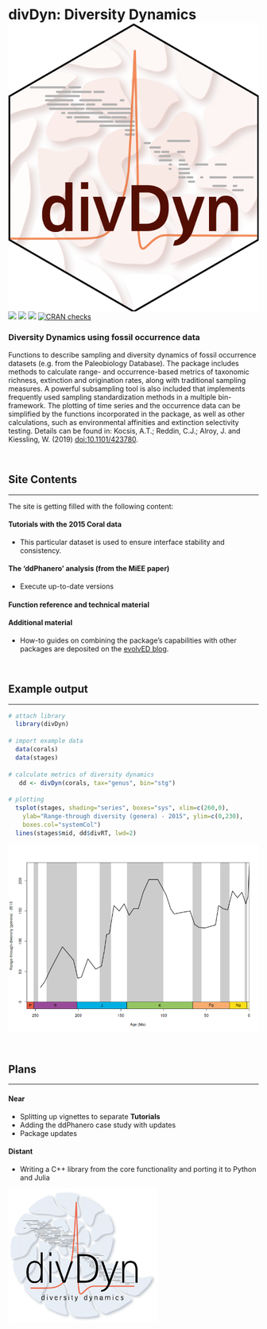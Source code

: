 
# divDyn: Diversity Dynamics <img src="man/figures/logo.png" align="right" />

[![](https://img.shields.io/badge/devel%20version-0.8.2-green.svg)](https://github.com/divDyn/divDyn)
[![](https://www.r-pkg.org/badges/version/divDyn?color=blue)](https://cran.r-project.org/package=divDyn)
[![](http://cranlogs.r-pkg.org/badges/grand-total/divDyn?color=yellow)](https://cran.r-project.org/package=divDyn)
[![CRAN
checks](https://badges.cranchecks.info/summary/divDyn.svg)](https://cran.r-project.org/web/checks/check_results_divDyn.html)

### Diversity Dynamics using fossil occurrence data

Functions to describe sampling and diversity dynamics of fossil
occurrence datasets (e.g. from the Paleobiology Database). The package
includes methods to calculate range- and occurrence-based metrics of
taxonomic richness, extinction and origination rates, along with
traditional sampling measures. A powerful subsampling tool is also
included that implements frequently used sampling standardization
methods in a multiple bin-framework. The plotting of time series and the
occurrence data can be simplified by the functions incorporated in the
package, as well as other calculations, such as environmental affinities
and extinction selectivity testing. Details can be found in: Kocsis,
A.T.; Reddin, C.J.; Alroy, J. and Kiessling, W. (2019)
<doi:10.1101/423780>.

<br>

## Site Contents

-----

The site is getting filled with the following content:

#### Tutorials with the 2015 Coral data

  - This particular dataset is used to ensure interface stability and
    consistency.

#### The ‘ddPhanero’ analysis (from the MiEE paper)

  - Execute up-to-date versions

#### Function reference and technical material

#### Additional material

  - How-to guides on combining the package’s capabilities with other
    packages are deposited on the [evolvED
    blog](https://www.evolv-ed.net/).

<br>

## Example output

-----

``` r
# attach library
  library(divDyn)

# import example data
  data(corals)
  data(stages)

# calculate metrics of diversity dynamics
   dd <- divDyn(corals, tax="genus", bin="stg")

# plotting
  tsplot(stages, shading="series", boxes="sys", xlim=c(260,0), 
    ylab="Range-through diversity (genera) - 2015", ylim=c(0,230),
    boxes.col="systemCol")
  lines(stages$mid, dd$divRT, lwd=2)
```

![](man/figures/divDyn_example.png)

<br>

## Plans

-----

#### Near

  - Splitting up vignettes to separate **Tutorials**
  - Adding the ddPhanero case study with updates
  - Package updates

#### Distant

  - Writing a C++ library from the core functionality and porting it to
    Python and Julia

<img alt="The logo of the divDyn project" src="https://github.com/divDyn/assets/raw/master/logo/divDyn_logo_medium.png" width="300">
